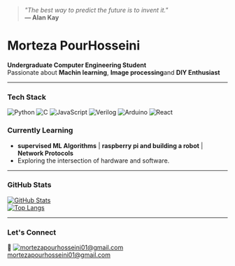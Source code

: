 
<!--
**mortezapourhoseini/mortezapourhoseini** is a ✨ _special_ ✨ repository because its `README.md` (this file) appears on your GitHub profile.

Here are some ideas to get you started:

- 🔭 I’m currently working on ...
- 🌱 I’m currently learning ...
- 👯 I’m looking to collaborate on ...
- 🤔 I’m looking for help with ...
- 💬 Ask me about ...
- 📫 How to reach me: ...
- 😄 Pronouns: ...
- ⚡ Fun fact: ...
-->

> *"The best way to predict the future is to invent it."*  
> **— Alan Kay** 


# Morteza PourHosseini

 **Undergraduate Computer Engineering Student**  
 Passionate about **Machin learning**, **Image processing**and **DIY Enthusiast**

---

### Tech Stack

![Python](https://img.shields.io/badge/-Python-3776AB?logo=python&logoColor=white)
![C](https://img.shields.io/badge/-C-A8B9CC?logo=c&logoColor=black)
![JavaScript](https://img.shields.io/badge/-JavaScript-F7DF1E?logo=javascript&logoColor=black)
![Verilog](https://img.shields.io/badge/-Verilog-FF0000?logo=verilog&logoColor=white)
![Arduino](https://img.shields.io/badge/-Arduino-00979D?logo=arduino&logoColor=white)
![React](https://img.shields.io/badge/-React-61DAFB?logo=react&logoColor=black)



### Currently Learning
- **supervised ML Algorithms** | **raspberry pi and building a robot** | **Network Protocols**  
- Exploring the intersection of hardware and software.

---

### GitHub Stats

[![GitHub Stats](https://github-readme-stats.vercel.app/api?username=mortezapourhoseini&show_icons=true&theme=minimal)](https://github.com/mortezapourhoseini)  
[![Top Langs](https://github-readme-stats.vercel.app/api/top-langs/?username=mortezapourhoseini&layout=compact&theme=minimal)](https://github.com/mortezapourhoseini)

---

### Let's Connect  
🔗 [![mortezapourhosseini01@gmail.com](https://img.shields.io/badge/Email-D14836?logo=gmail&logoColor=white)](mailto:mortezapourhosseini01@gmail.com)  
mortezapourhosseini01@gmail.com
